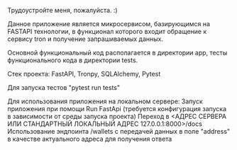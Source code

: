 Трудоустройте меня, пожалуйста.
:)

Данное приложение является микросервисом, базирующимся на FASTAPI технологии, в функционал которого входит обращение к сервису tron и получение запрашиваемых данных.

Основной функциональный код располагается в директории app, тесты функционального кода в директории tests.

Стек проекта:
FastAPI, Tronpy, SQLAlchemy, Pytest

Для запуска тестов "pytest run tests"

Для использования приложения на локальном сервере:
Запуск приложения при помощи Run FastApi (требуется конфигурация запуска в зависимости от среды запуска проекта)
Переход в <АДРЕС СЕРВЕРА ИЛИ СТАНДАРТНЫЙ ЛОКАЛЬНЫЙ АДРЕС 127.0.0.1:8000>/docs
Использование эндпоинта /wallets с передачей данных в поле "address" в качестве актуального адреса для получения ответа
